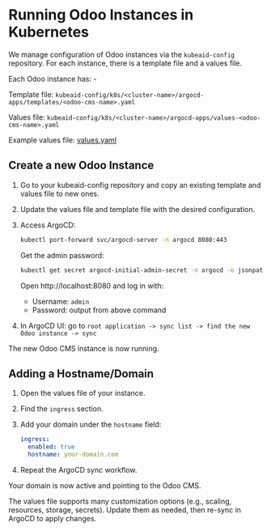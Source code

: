# Running Odoo Instances in Kubernetes

We manage configuration of Odoo instances via the `kubeaid-config` repository. For each instance, there is a template file and a values file.

Each Odoo instance has: -

Template file:
`kubeaid-config/k8s/<cluster-name>/argocd-apps/templates/<odoo-cms-name>.yaml`

Values file:
`kubeaid-config/k8s/<cluster-name>/argocd-apps/values-<odoo-cms-name>.yaml`

Example values file: [values.yaml](values.yaml)

## Create a new Odoo Instance

1.  Go to your kubeaid-config repository and copy an existing template and values file to new ones.

2.  Update the values file and template file with the desired configuration.

3.  Access ArgoCD:

    ``` bash
    kubectl port-forward svc/argocd-server -n argocd 8080:443
    ```

    Get the admin password:

    ``` bash
    kubectl get secret argocd-initial-admin-secret -n argocd -o jsonpath="{.data.password}" | base64 -d
    ```

    Open http://localhost:8080 and log in with:

    -   Username: `admin`
    -   Password: output from above command

4.  In ArgoCD UI: go to
    `root application -> sync list -> find the new Odoo instance -> sync`

The new Odoo CMS instance is now running.

## Adding a Hostname/Domain

1.  Open the values file of your instance.

2.  Find the `ingress` section.

3.  Add your domain under the `hostname` field:

    ``` yaml
    ingress:
      enabled: true
      hostname: your-domain.com
    ```

4.  Repeat the ArgoCD sync workflow.

Your domain is now active and pointing to the Odoo CMS.

The values file supports many customization options (e.g., scaling,
resources, storage, secrets).
Update them as needed, then re-sync in ArgoCD to apply changes.
